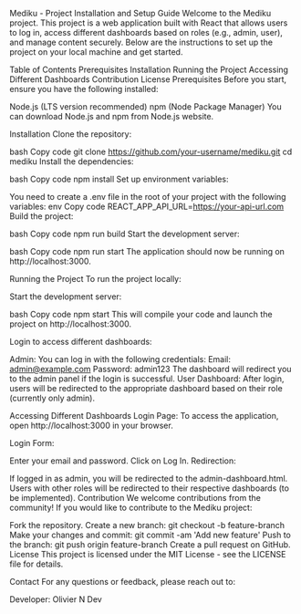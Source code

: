 Mediku - Project Installation and Setup Guide
Welcome to the Mediku project. This project is a web application built with React that allows users to log in, access different dashboards based on roles (e.g., admin, user), and manage content securely. Below are the instructions to set up the project on your local machine and get started.

Table of Contents
Prerequisites
Installation
Running the Project
Accessing Different Dashboards
Contribution
License
Prerequisites
Before you start, ensure you have the following installed:

Node.js (LTS version recommended)
npm (Node Package Manager)
You can download Node.js and npm from Node.js website.

Installation
Clone the repository:

bash
Copy code
git clone https://github.com/your-username/mediku.git
cd mediku
Install the dependencies:

bash
Copy code
npm install
Set up environment variables:

You need to create a .env file in the root of your project with the following variables:
env
Copy code
REACT_APP_API_URL=https://your-api-url.com
Build the project:

bash
Copy code
npm run build
Start the development server:

bash
Copy code
npm run start
The application should now be running on http://localhost:3000.

Running the Project
To run the project locally:

Start the development server:

bash
Copy code
npm start
This will compile your code and launch the project on http://localhost:3000.

Login to access different dashboards:

Admin: You can log in with the following credentials:
Email: admin@example.com
Password: admin123
The dashboard will redirect you to the admin panel if the login is successful.
User Dashboard: After login, users will be redirected to the appropriate dashboard based on their role (currently only admin).

Accessing Different Dashboards
Login Page: To access the application, open http://localhost:3000 in your browser.

Login Form:

Enter your email and password.
Click on Log In.
Redirection:

If logged in as admin, you will be redirected to the admin-dashboard.html.
Users with other roles will be redirected to their respective dashboards (to be implemented).
Contribution
We welcome contributions from the community! If you would like to contribute to the Mediku project:

Fork the repository.
Create a new branch: git checkout -b feature-branch
Make your changes and commit: git commit -am 'Add new feature'
Push to the branch: git push origin feature-branch
Create a pull request on GitHub.
License
This project is licensed under the MIT License - see the LICENSE file for details.

Contact
For any questions or feedback, please reach out to:

Developer: Olivier N Dev
